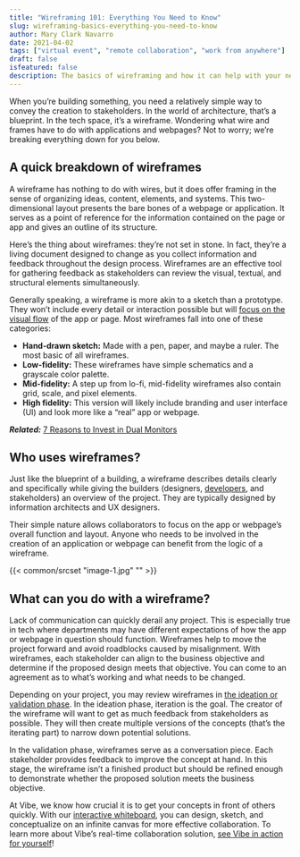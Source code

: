 ```yaml
---
title: "Wireframing 101: Everything You Need to Know"
slug: wireframing-basics-everything-you-need-to-know
author: Mary Clark Navarro
date: 2021-04-02
tags: ["virtual event", "remote collaboration", "work from anywhere"]
draft: false
isfeatured: false
description: The basics of wireframing and how it can help with your next design project.
---
```




When you’re building something, you need a relatively simple way to convey the creation to stakeholders. In the world of architecture, that’s a blueprint. In the tech space, it’s a wireframe. Wondering what wire and frames have to do with applications and webpages? Not to worry; we’re breaking everything down for you below. 

## A quick breakdown of wireframes

A wireframe has nothing to do with wires, but it does offer framing in the sense of organizing ideas, content, elements, and systems. This two-dimensional layout presents the bare bones of a webpage or application. It serves as a point of reference for the information contained on the page or app and gives an outline of its structure.

Here’s the thing about wireframes: they’re not set in stone. In fact, they’re a living document designed to change as you collect information and feedback throughout the design process. Wireframes are an effective tool for gathering feedback as stakeholders can review the visual, textual, and structural elements simultaneously.

Generally speaking, a wireframe is more akin to a sketch than a prototype. They won’t include every detail or interaction possible but will [focus on the visual flow](https://vibe.us/blog/why-kanbans-visual-flow-improves-productivity/) of the app or page. Most wireframes fall into one of these categories:

- **Hand-drawn sketch:** Made with a pen, paper, and maybe a ruler. The most basic of all wireframes.
- **Low-fidelity:** These wireframes have simple schematics and a grayscale color palette.
- **Mid-fidelity:** A step up from lo-fi, mid-fidelity wireframes also contain grid, scale, and pixel elements. 
- **High fidelity:** This version will likely include branding and user interface (UI) and look more like a “real” app or webpage.


***Related:*** [7 Reasons to Invest in Dual Monitors](https://vibe.us/blog/7-reasons-to-invest-in-dual-monitors/)

## Who uses wireframes?

Just like the blueprint of a building, a wireframe describes details clearly and specifically while giving the builders (designers, [developers](https://www.invisionapp.com/inside-design/developers-should-learn-design/), and stakeholders) an overview of the project. They are typically designed by information architects and UX designers.

Their simple nature allows collaborators to focus on the app or webpage’s overall function and layout. Anyone who needs to be involved in the creation of an application or webpage can benefit from the logic of a wireframe.

{{< common/srcset "image-1.jpg" "" >}}

## What can you do with a wireframe?

Lack of communication can quickly derail any project. This is especially true in tech where departments may have different expectations of how the app or webpage in question should function. Wireframes help to move the project forward and avoid roadblocks caused by misalignment. With wireframes, each stakeholder can align to the business objective and determine if the proposed design meets that objective. You can come to an agreement as to what’s working and what needs to be changed.

Depending on your project, you may review wireframes in [the ideation or validation phase](https://techagileleaders.com/user-experience-what-is-wireframing-from-ideation-to-validation-53b219c22371). In the ideation phase, iteration is the goal. The creator of the wireframe will want to get as much feedback from stakeholders as possible. They will then create multiple versions of the concepts (that’s the iterating part) to narrow down potential solutions.

In the validation phase, wireframes serve as a conversation piece. Each stakeholder provides feedback to improve the concept at hand. In this stage, the wireframe isn’t a finished product but should be refined enough to demonstrate whether the proposed solution meets the business objective.

At Vibe, we know how crucial it is to get your concepts in front of others quickly. With our [interactive whiteboard](https://vibe.us/blog/interactive-whiteboard-what-is-it-and-what-does-it-do/), you can design, sketch, and conceptualize on an infinite canvas for more effective collaboration. To learn more about Vibe’s real-time collaboration solution, [see Vibe in action for yourself](https://vibe.us/demo/)!
